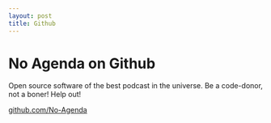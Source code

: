 ```yaml
---
layout: post
title: Github
---
```


# No Agenda on Github

Open source software of the best podcast in the universe. Be a code-donor, not a boner! Help out!

[github.com/No-Agenda](https://github.com/No-Agenda)
